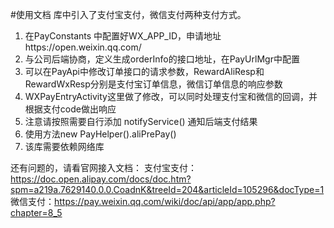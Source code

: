 #使用文档
库中引入了支付宝支付，微信支付两种支付方式。
1. 在PayConstants 中配置好WX_APP_ID，申请地址https://open.weixin.qq.com/
2. 与公司后端协商，定义生成orderInfo的接口地址，在PayUrlMgr中配置
3. 可以在PayApi中修改订单接口的请求参数，RewardAliResp和RewardWxResp分别是支付宝订单信息，微信订单信息的响应参数
4. WXPayEntryActivity这里做了修改，可以同时处理支付宝和微信的回调，并根据支付code做出响应
5. 注意请按照需要自行添加 notifyService() 通知后端支付结果
6. 使用方法new PayHelper().aliPrePay()
7. 该库需要依赖网络库

还有问题的，请看官网接入文档：
支付宝支付：https://doc.open.alipay.com/docs/doc.htm?spm=a219a.7629140.0.0.CoadnK&treeId=204&articleId=105296&docType=1
微信支付：https://pay.weixin.qq.com/wiki/doc/api/app/app.php?chapter=8_5